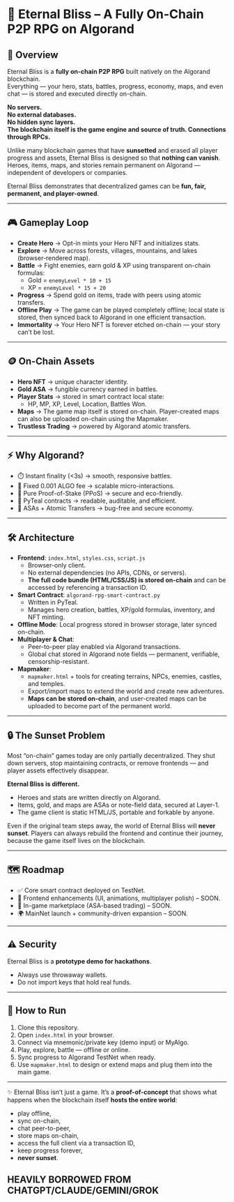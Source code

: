 # 🌟 Eternal Bliss – A Fully On-Chain P2P RPG on Algorand

## 📖 Overview

Eternal Bliss is a **fully on-chain P2P RPG** built natively on the Algorand blockchain.  
Everything — your hero, stats, battles, progress, economy, maps, and even chat — is stored and executed directly on-chain.

**No servers.  
No external databases.  
No hidden sync layers.  
The blockchain itself is the game engine and source of truth.
Connections through RPCs.**

Unlike many blockchain games that have **sunsetted** and erased all player progress and assets, Eternal Bliss is designed so that **nothing can vanish**. Heroes, items, maps, and stories remain permanent on Algorand — independent of developers or companies.

Eternal Bliss demonstrates that decentralized games can be **fun, fair, permanent, and player-owned**.

---

## 🎮 Gameplay Loop

- **Create Hero** → Opt-in mints your Hero NFT and initializes stats.  
- **Explore** → Move across forests, villages, mountains, and lakes (browser-rendered map).  
- **Battle** → Fight enemies, earn gold & XP using transparent on-chain formulas:  
  - Gold = `enemyLevel * 10 + 15`  
  - XP = `enemyLevel * 15 + 20`  
- **Progress** → Spend gold on items, trade with peers using atomic transfers.  
- **Offline Play** → The game can be played completely offline; local state is stored, then synced back to Algorand in one efficient transaction.  
- **Immortality** → Your Hero NFT is forever etched on-chain — your story can’t be lost.  

---

## 🪙 On-Chain Assets

- **Hero NFT** → unique character identity.  
- **Gold ASA** → fungible currency earned in battles.  
- **Player Stats** → stored in smart contract local state:  
  - HP, MP, XP, Level, Location, Battles Won.  
- **Maps** → The game map itself is stored on-chain. Player-created maps can also be uploaded on-chain using the Mapmaker.  
- **Trustless Trading** → powered by Algorand atomic transfers.  

---

## ⚡ Why Algorand?

- ⏱️ Instant finality (<3s) → smooth, responsive battles.  
- 💸 Fixed 0.001 ALGO fee → scalable micro-interactions.  
- 🌱 Pure Proof-of-Stake (PPoS) → secure and eco-friendly.  
- 🐍 PyTeal contracts → readable, auditable, and efficient.  
- 🔗 ASAs + Atomic Transfers → bug-free and secure economy.  

---

## 🛠️ Architecture

- **Frontend**: `index.html`, `styles.css`, `script.js`  
  - Browser-only client.  
  - No external dependencies (no APIs, CDNs, or servers).  
  - **The full code bundle (HTML/CSS/JS) is stored on-chain** and can be accessed by referencing a transaction ID.  
- **Smart Contract**: `algorand-rpg-smart-contract.py`  
  - Written in PyTeal.  
  - Manages hero creation, battles, XP/gold formulas, inventory, and NFT minting.  
- **Offline Mode**: Local progress stored in browser storage, later synced on-chain.  
- **Multiplayer & Chat**:  
  - Peer-to-peer play enabled via Algorand transactions.  
  - Global chat stored in Algorand note fields — permanent, verifiable, censorship-resistant.  
- **Mapmaker**:  
  - `mapmaker.html` + tools for creating terrains, NPCs, enemies, castles, and temples.  
  - Export/import maps to extend the world and create new adventures.  
  - **Maps can be stored on-chain**, and user-created maps can be uploaded to become part of the permanent world.  

---

## 🔒 The Sunset Problem

Most “on-chain” games today are only partially decentralized. They shut down servers, stop maintaining contracts, or remove frontends — and player assets effectively disappear.

**Eternal Bliss is different.**  
- Heroes and stats are written directly on Algorand.  
- Items, gold, and maps are ASAs or note-field data, secured at Layer-1.  
- The game client is static HTML/JS, portable and forkable by anyone.  

Even if the original team steps away, the world of Eternal Bliss will **never sunset**. Players can always rebuild the frontend and continue their journey, because the game itself lives on the blockchain.  

---

## 🗺️ Roadmap

- ✅ Core smart contract deployed on TestNet.  
- 🔨 Frontend enhancements (UI, animations, multiplayer polish) – SOON.  
- 🛒 In-game marketplace (ASA-based trading) – SOON.  
- 🌍 MainNet launch + community-driven expansion – SOON.  

---

## ⚠️ Security

Eternal Bliss is a **prototype demo for hackathons**.  
- Always use throwaway wallets.  
- Do not import keys that hold real funds.  

---

## 🚀 How to Run

1. Clone this repository.  
2. Open `index.html` in your browser.  
3. Connect via mnemonic/private key (demo input) or MyAlgo.  
4. Play, explore, battle — offline or online.  
5. Sync progress to Algorand TestNet when ready.  
6. Use `mapmaker.html` to design or extend maps and plug them into the main game.  


---

✨ Eternal Bliss isn’t just a game. It’s a **proof-of-concept** that shows what happens when the blockchain itself **hosts the entire world**:  
- play offline,  
- sync on-chain,  
- chat peer-to-peer,  
- store maps on-chain,  
- access the full client via a transaction ID,  
- keep progress forever,  
- **never sunset**.  

## HEAVILY BORROWED FROM CHATGPT/CLAUDE/GEMINI/GROK
